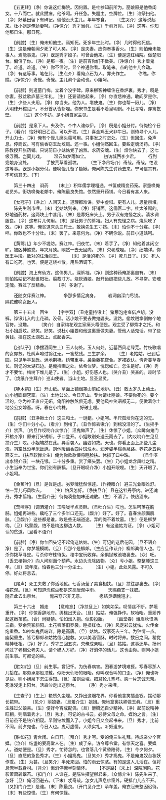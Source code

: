 <!-- { "loadSidebar": true } -->
　　【五更转】〔净〕你说这红梅院。因何置。是杜参知前所为。丽娘原是他香闺女。十八而亡。就此攒瘗。他爷呵。升任急。失题主。空牌位。〔生〕谁祭扫他。〔净〕好墓田留下有碑记。偏他没头主儿。年年寒食。 
　　〔生哭介〕这等说起来。杜小姐是俺娇妻呵。〔净惊介〕秀才当眞。〔生〕千眞万眞。〔净〕这等。你知他那日生。那日死。 

　　【前腔】〔生〕俺未知他生。焉知死。死多年生此时。〔净〕几时得他死信。〔生〕这是俺朝闻夕死了可人矣。〔净〕是夫妻。应你奉事香火。〔生〕则怕俺未能事人。焉能事鬼。〔净〕旣是秀才娘子。可曾会他来。〔生〕便是这红梅院。做楚阳台。偏倍了你。〔净〕是那一夜。〔生〕是前宵你们不做美。〔净惊介〕秀才着鬼了。难道。难道。〔生〕你不信时。显个神通你看。取笔来。点的他主儿会动。〔净〕有这等事。笔在此。〔生点介〕看俺点石为人。靠夫作主。 
　　你瞧。你瞧。〔净惊介〕奇哉。奇哉。主儿眞个会动也。小姐呵。 

　　【前腔】则道墓门梅。立着个没字碑。原来柳客神缠住在香炉裏。秀才。旣是你妻。鼓盆歌庐墓三年礼。〔生〕还要请他起来。〔净〕你直恁神通。敢阎罗是你。〔生〕少些人夫用。〔净〕你当夫。他为人。堪使鬼。〔生〕你也帮一锹儿。〔净〕大明律开棺见尸。不分首从皆斩哩。你宋书生是看不着皇明例。不比寻常。穿篱扢壁。 
　　〔生〕这个不妨。是小姐自家主见。 

　　【前腔】是泉下人。央及你。个中人谁似伊。〔净〕旣是小姐分付。待俺检个日子。〔看介〕恰好明日乙酉。可以开坟。〔生〕喜金鸡玉犬非牛日。则待寻个人儿。开山力士。〔净〕俺有个侄儿癞头鼋可用。只事发之时怎处。〔生〕但回生。免声息。停商议。可有偷香窃玉劫坟贼。还一事。小姐倘然回生。要些定魂汤药。〔净〕陈教授开张药铺。只说前日小姑姑党了凶煞。求药安魂。〔生〕烦你快去了。这七级浮图。岂同儿戏。 
　　湿云如梦雨如尘。　　　　初访城西李少君。 
　　行到窈娘身没处。　　　　手披荒草看孤坟。 
　　〔生下净吊场介〕奇哉。奇哉。怕没这等事。旣是小姐分付。便唤侄儿备了锄锹。俺问陈先生讨药去来。宁可信其有。不可信其无。〔下〕 


　　第三十四出　诇药 
　　〔末上〕积年儒学理粗通。书箧成精变药笼。家童唤俺老员外。街坊唤俺老郞中。俺陈最良失馆。依然重开药铺。今日看有甚人来。 

　　【女冠子】〔净上〕人间天上。道理都难讲。梦中虚诳。更有人儿。思量泉壤。 
　　陈先生利市哩。〔末〕老姑姑到来。〔净〕好铺面。这儒医二字。杜太爷赠的。好地道药材。这两块土中甚用。〔末〕是寡妇床头土。男子汉有鬼怪之疾。淸水调服良。〔净〕这布片儿何用。〔末〕是壮男子的裤裆。妇人有鬼怪之病。烧灰吃了效。〔净〕这等。俺贫道床头三尺土。敢换先生五寸裆。〔末〕怕你不十分寡。〔净〕啐。你敢也不十分壮。〔末〕罢了。来意何为。〔净〕不瞒你说。前日小道姑呵。 

　　【黄莺儿】年少不堤防。赛江神。归夜忙。〔末〕着手了。〔净〕知他着甚闲空旷。被凶神煞党。年灾月殃。瞑然一去无回向。〔末〕欠老成哩。〔净〕细端详。你医王手段。敢对的住活阎王。 
　　〔末〕是活的死的。〔净〕死几日了。〔末〕死人有口吃药。也罢。便是这烧裆散。用热酒调下。 

　　【前腔】海上有仙方。这伟男儿。深裤裆。〔净〕则这种药俺那裏自有。〔末〕则怕姑姑记不起谁阳壮。翦裁寸方。烧灰酒娘。敲开齿缝把些儿放。不寻常。安魂定魄。赛过了反精香。 
　　〔净〕多谢了。 

　　还随女伴赛江神。　　　　争那多情足病身。 
　　岩洞幽深门尽锁。　　　　隔花催唤女医人。 

　　第三十五出　回生 
　　【字字双】〔丑疙童持锹上〕猪尿泡疙疸偌卢胡。没裤。铧锹儿入的土花疎。没骨。活小娘不要去做鬼婆夫。没路。偷坟贼拿倒做个地官符。没趣。 
　　〔笑介〕自家梅花观主家癞头鼋便是。观主受了柳秀才之托。和杜小姐启坟。好笑。好笑。说杜小姐要和他这裏重做夫妻。管他人话鬼话。带了些黄钱。挂在这太湖石上。点起香来。 

　　【出队子】〔净摆酒同生上〕玉人何处。玉人何处。近墓西风老绿芜。竹枝歌唱的女郞苏。杜鹃声啼过锦江无。一窖愁残。三生梦余。 
　　〔生〕老姑姑。已到后园。只见半亭瓦砾。满地荆榛。绣带重寻。袅袅藤花夜合。罗裙欲认。靑靑蔓草春长。则记的太湖石边。是俺拾画之处。依希似梦。恍惚如亡。怎生是好。〔净〕秀才不要忙。梅树下堆儿是了。〔生〕小姐。好伤感人也。〔哭介丑〕哭甚的。趁时节了。〔烧纸介生拜介〕巡山使者。当山土地。显圣显灵。 

　　【啄木鹂】〔生〕开山纸。草面上铺烟罩山前红地炉。〔丑〕敢太岁头上动土。向小姐脚跟穵窟。〔生〕土地公公。今日开山。专为请杜丽娘。不要你死的。要个活的。你为神正直应无妬。俺阳神触煞俱无虑。要他风神笑语都无二。便做着你土地公公女嫁吾。呀。春在小梅株。 
　　好破土哩。 

　　【前腔】〔丑净锹土介〕这三和土。一谜鉏。小姐呵。半尺孤坟你在这的无。〔生〕你们十分小心。〔看介〕到棺了。〔丑作惊丢锹介〕到棺没活的了。〔生摇手介〕禁声。〔内旦作哎哟介众惊介〕活鬼做声了。〔生〕休惊了小姐。〔众蹲向鬼门开棺介净〕原来钉头锈断。子口登开。小姐敢别处送云雨去了。〔内哎哟介生见旦扶介生〕哎。小姐端然在此。异香袭人。幽姿如故。天也。你看正面上那些儿尘渍。斜空处没半米蚍蜉。则他暖幽香四片斑烂木。润芳姿半榻黄泉路。养花身五色燕支土。〔扶旦软亸介生〕俺为你款款偎将睡脸扶。休损了口中珠。 
　　〔旦作呕出水银介丑〕一块花银。二十分多重。赏了癞头罢。〔生〕乃小姐龙含凤吐之精。小生当奉为世宝。你们别有酬犒。〔旦开眼叹介净〕小姐开眼哩。〔生〕天开眼了。小姐呵。 

　　【金蕉叶】〔旦〕是眞是虚。劣梦魂猛然惊遽。〔作掩眼介〕避三光业眼难舒。怕一弄儿巧风吹去。 
　　〔生〕怕风怎好。〔净扶旦介〕且在这牡丹亭内。进还魂丹。秀才翦裆。〔生翦介丑〕待俺凑些加味还魂散。〔生〕不消了。快热酒来。 

　　【莺啼序】〔调酒灌介〕玉喉咙半点灵酥。〔旦吐介生〕哎也。怎生呵落在胸脯。姐姐再进些。纔吃了三个多半口还无。〔觑介〕好了。好了。喜春生颜面肌肤。〔旦觑介〕这些都是谁。敢是些无端道途。弄的俺不着坟墓。〔生〕便是柳梦梅。〔旦〕眳蒙觑。怕不是梅边柳边人数。 
　　〔生〕有这道姑为证。〔净〕小姐可认的贫道。〔旦看不语介〕 

　　【前腔】〔净〕你乍回头记不起俺这姑姑。〔生〕可记的这后花园。〔旦不语介净〕是了。你梦境模糊。〔旦〕只那个是柳郞。〔生应旦作认介〕柳郞眞信人也。亏杀你拨草寻蛇。亏杀你守株待兔。棺中宝玩收存。余俱抛散池塘裏去。〔众〕呸。〔丢去棺物介〕向人间别画个葫芦。水边头洗除凶物。〔众〕亏小姐。整整睡这三年。〔旦〕流年度。怕春色三分一分尘土。 
　　〔生〕小姐。此处风露。不可久停。好处将息去。 

　　【尾声】死工夫救了你活地狱。七香汤莹了美食相扶。〔旦〕扶往那裏去。〔净〕梅花观。〔旦〕可知道洗棺尘都是这高唐观中雨。 
　　天赐燕支一抹腮。　　　　随君此去出泉台。 
　　俺来穿穴非无意。　　　　愿结灵姻愧短才。 

　　第三十六出　婚走 
　　【意难忘】〔净扶旦上〕如笑如呆。叹情丝不断。梦境重开。〔净〕你惊香辞地府。舆榇出天台。〔旦〕姑姑。俺强挣作。软咍咍。重娇养起这嫩孩孩。〔合〕尙疑猜。怕如烟入抱。似影投胎。 
　　〔画堂春〕蛾眉秋恨满三霜。梦余荒冢斜阳。土花零落旧罗裳。睡损红妆。〔净〕风定彩云犹怯。火传金炧重香。如神如鬼费端详。除是高唐。〔旦〕姑姑。奴家死去三年。为钟情一点。幽契重生。皆亏柳郞和姑姑信心提救。又以美酒香酥。时时将养。数日之间。稍觉精神旺相。〔净〕好了。秀才三回五次。央俺成亲哩。〔旦〕姑姑。这事还早。扬州问过了老相公老夫人。请个媒人方好。〔净〕好消停的话儿。这也由你。则问小姐前生事。可都记的些。 

　　【胜如花】〔旦〕前生事。曾记怀。为伤春病害。困春游梦境难捱。写春容那人儿拾在。那劳承那般顶戴。似盼天仙盼的眼咍。似叫观音叫的口歪。〔净〕俺也听见些。则小姐泉下怎生得知。〔旦〕虽则尘埋。把耳轮儿热坏。感一片志诚无奈。死淋浸走上阳台。活森沙走出这泉台。 
　　〔净〕秀才来哩。 

　　【生查子】〔生上〕艳质久尘埋。又挣出这烟花界。你看他含笑插金钗。摆动那长裙带。 
　　〔见介〕丽娘妻。〔旦羞介生〕姐姐。俺地窟裏扶卿做玉眞。〔旦〕重生胜过父娘亲。〔生〕便好今宵成配偶。〔旦〕懵腾还自少精神。〔净〕起前说精神旺相。则瞒着秀才。〔旦〕秀才。可记的古书云。必待父母之命。媒妁之言。〔生〕日前虽不是钻穴相窥。早则钻坟而入了。小姐今日又会起书来。〔旦〕秀才。比前不同。前夕鬼也。今日人也。鬼可虚情。人须实礼。听奴道来。 

　　【胜如花】靑台闭。白日开。〔拜介〕秀才呵。受的俺三生礼拜。待成亲少个官媒。〔泣介〕结盏的要高堂人在。〔生〕成了亲。访令尊令堂。有惊天之喜。要媒人。道姑便是。〔旦〕秀才。忙待怎的。也曾落几个黄昏陪待。〔生〕今夕何夕。〔旦〕直恁的急色秀才。〔生〕小姐捣鬼。〔旦笑介〕秀才捣鬼。不是俺鬼奴台妆妖作乖。〔生〕为甚。〔旦笑介〕半死来回。怕的雨云惊骇。有的是这人儿活在。但将息俺半载身材。〔背介〕但消停俺半刻情怀。 
　　【不是路】〔末上〕深院闲阶。花影萧萧转翠苔。〔扣门介〕人谁在。是陈生探望柳君来。〔众惊介生〕陈先生来了。怎好〔旦〕俺可回避去。〔下末〕忒奇哉。怎女儿声息纱窗外。硬抵门儿应不开。〔又扣门介生〕是谁。〔末〕陈最良。〔开门见介生〕承车盖。俺衣冠未整因迟待。〔末〕有些惊怪。〔生〕有何惊怪。 
